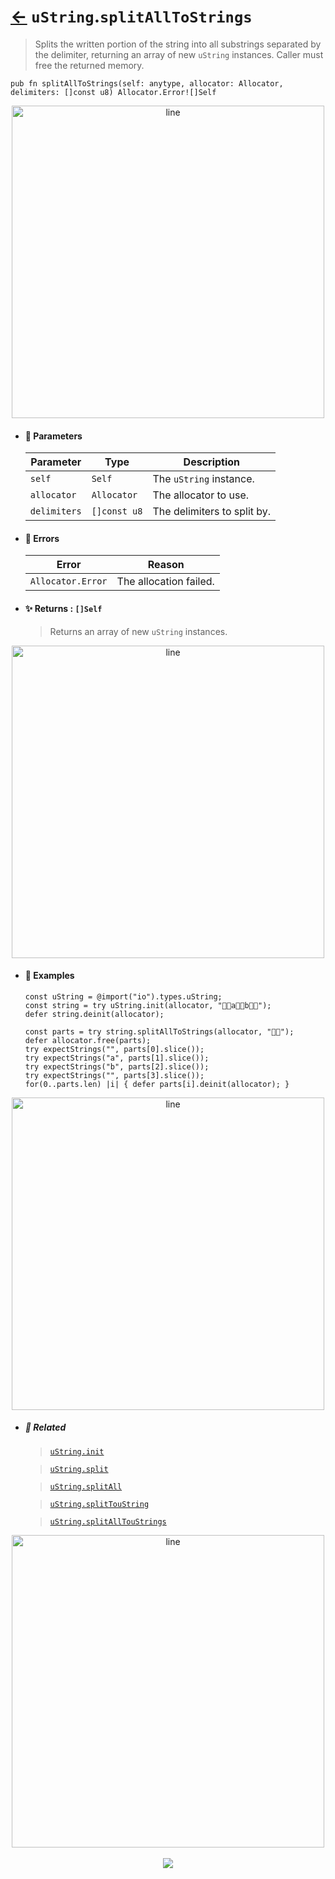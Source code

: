 # [←](../uString.md) `uString`.`splitAllToStrings`

>  Splits the written portion of the string into all substrings separated by the delimiter, returning an array of new `uString` instances. Caller must free the returned memory.

```zig
pub fn splitAllToStrings(self: anytype, allocator: Allocator, delimiters: []const u8) Allocator.Error![]Self
```


<div align="center">
<img src="https://raw.githubusercontent.com/maysara-elshewehy/io-bench/refs/heads/main/dist/img/md/line.png" alt="line" style="width:500px;"/>
</div>

- #### 🧩 Parameters

    | Parameter    | Type         | Description                 |
    | ------------ | ------------ | --------------------------- |
    | `self`       | `Self`       | The `uString` instance.     |
    | `allocator`  | `Allocator`  | The allocator to use.       |
    | `delimiters` | `[]const u8` | The delimiters to split by. |

- #### 🚫 Errors

    | Error            | Reason                 |
    | ---------------- | ---------------------- |
    | `Allocator.Error` | The allocation failed. |

- #### ✨ Returns : `[]Self`

    > Returns an array of new `uString` instances.

<div align="center">
<img src="https://raw.githubusercontent.com/maysara-elshewehy/io-bench/refs/heads/main/dist/img/md/line.png" alt="line" style="width:500px;"/>
</div>

- #### 🧪 Examples

    ```zig
    const uString = @import("io").types.uString;
    const string = try uString.init(allocator, "👨‍🏭a👨‍🏭b👨‍🏭");
    defer string.deinit(allocator);
    ```

    ```zig
    const parts = try string.splitAllToStrings(allocator, "👨‍🏭");
    defer allocator.free(parts);
    try expectStrings("", parts[0].slice());
    try expectStrings("a", parts[1].slice());
    try expectStrings("b", parts[2].slice());
    try expectStrings("", parts[3].slice());
    for(0..parts.len) |i| { defer parts[i].deinit(allocator); }
    ```

<div align="center">
<img src="https://raw.githubusercontent.com/maysara-elshewehy/io-bench/refs/heads/main/dist/img/md/line.png" alt="line" style="width:500px;"/>
</div>

- ##### 🔗 Related

  > [`uString.init`](./init.md)

  > [`uString.split`](./splitAll.md)

  > [`uString.splitAll`](./splitAll.md)

  > [`uString.splitTouString`](./splitTouString.md)

  > [`uString.splitAllTouStrings`](./splitAllTouStrings.md)

<div align="center">
<img src="https://raw.githubusercontent.com/maysara-elshewehy/io-bench/refs/heads/main/dist/img/md/line.png" alt="line" style="width:500px;"/>
</div>

<div align="center"><br>
<a href="https://github.com/maysara-elshewehy"> <img src="https://img.shields.io/badge/Made with ❤️ by-Maysara-orange"/> </a>
</div>